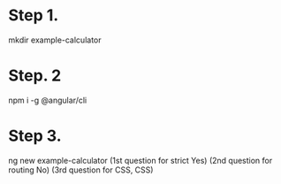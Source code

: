 # Step 1.
mkdir example-calculator

# Step. 2
npm i -g @angular/cli

# Step 3.
ng new example-calculator
(1st question for strict Yes)
(2nd question for routing No)
(3rd question for CSS, CSS)
